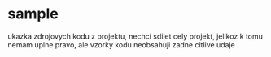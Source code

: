 # sample

ukazka zdrojovych kodu z projektu, nechci sdilet cely projekt, jelikoz k tomu nemam uplne pravo, ale vzorky kodu neobsahuji zadne citlive udaje
